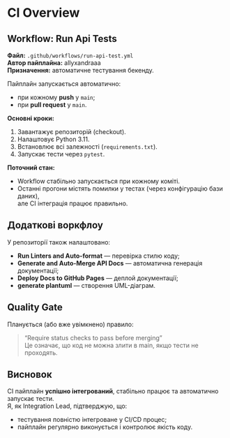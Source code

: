 # CI Overview

## Workflow: Run Api Tests
**Файл:** `.github/workflows/run-api-test.yml`  
**Автор пайплайна:** allyxandraaa  
**Призначення:** автоматичне тестування бекенду.

Пайплайн запускається автоматично:
- при кожному **push** у `main`;
- при **pull request** у `main`.

**Основні кроки:**
1. Завантажує репозиторій (checkout).
2. Налаштовує Python 3.11.
3. Встановлює всі залежності (`requirements.txt`).
4. Запускає тести через `pytest`.

**Поточний стан:**
- Workflow стабільно запускається при кожному коміті.  
- Останні прогони містять помилки у тестах (через конфігурацію бази даних),  
  але CI інтеграція працює правильно.  


## Додаткові воркфлоу
У репозиторії також налаштовано:
- **Run Linters and Auto-format** — перевірка стилю коду;
- **Generate and Auto-Merge API Docs** — автоматична генерація документації;
- **Deploy Docs to GitHub Pages** — деплой документації;
- **generate plantuml** — створення UML-діаграм.


## Quality Gate
Планується (або вже увімкнено) правило:
> “Require status checks to pass before merging”  
Це означає, що код не можна злити в main, якщо тести не проходять.


## Висновок
CI пайплайн **успішно інтегрований**, стабільно працює та автоматично запускає тести.  
Я, як Integration Lead, підтверджую, що:
- тестування повністю інтегроване у CI/CD процес;
- пайплайн регулярно виконується і контролює якість коду.